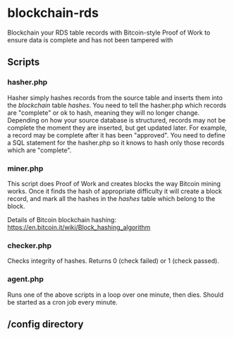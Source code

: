 # blockchain-rds
Blockchain your RDS table records with Bitcoin-style Proof of Work to ensure data is complete and has not been tampered with


## Scripts

### hasher.php
Hasher simply hashes records from the source table and inserts them into the *blockchain* table *hashes*.  You need to tell the hasher.php which records are "complete" or ok to hash, meaning they will no longer change.  Depending on how your source database is structured, records may not be complete the moment they are inserted, but get updated later.  For example, a record may be complete after it has been "approved".  You need to define a SQL statement for the hasher.php so it knows to hash only those records which are "complete".

### miner.php
This script does Proof of Work and creates blocks the way Bitcoin mining works.  Once it finds the hash of appropriate difficulty it will create a block record, and mark all the hashes in the *hashes* table which belong to the block.

Details of Bitcoin blockchain hashing: https://en.bitcoin.it/wiki/Block_hashing_algorithm

### checker.php
Checks integrity of hashes.  Returns 0 (check failed) or 1 (check passed).

### agent.php
Runs one of the above scripts in a loop over one minute, then dies.  Should be started as a cron job every minute.

## /config directory

